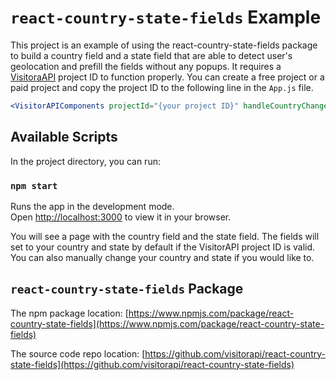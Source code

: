 # `react-country-state-fields` Example

This project is an example of using the react-country-state-fields package to build a country field and a state field that are able to detect user's geolocation and prefill the fields without any popups. It requires a [VisitoraAPI](https://www.visitorapi.com) project ID to function properly. You can create a free project or a paid project and copy the project ID to the following line in the `App.js` file.

```jsx
<VisitorAPIComponents projectId="{your project ID}" handleCountryChange={(countryObj) => setCountry(countryObj)} handleStateChange={(stateObj) => setState(stateObj)}>
```

## Available Scripts

In the project directory, you can run:

### `npm start`

Runs the app in the development mode.\
Open [http://localhost:3000](http://localhost:3000) to view it in your browser.

You will see a page with the country field and the state field. The fields will set to your country and state by default if the VisitorAPI project ID is valid. You can also manually change your country and state if you would like to.

## `react-country-state-fields` Package

The npm package location: [https://www.npmjs.com/package/react-country-state-fields](https://www.npmjs.com/package/react-country-state-fields)

The source code repo location: [https://github.com/visitorapi/react-country-state-fields](https://github.com/visitorapi/react-country-state-fields)
